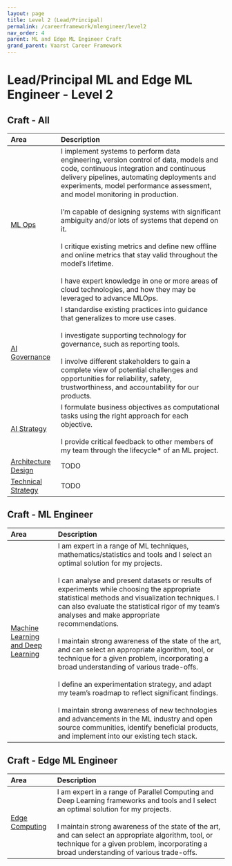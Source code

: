 ```yaml
---
layout: page
title: Level 2 (Lead/Principal)
permalink: /careerframework/mlengineer/level2
nav_order: 4
parent: ML and Edge ML Engineer Craft
grand_parent: Vaarst Career Framework
---
```


# Lead/Principal ML and Edge ML Engineer - Level 2

## Craft - All

|Area          | Description       |
|:-------------|:------------------|
| [ML Ops](/careerframework/mlengineer#ml-ops) | I implement systems to perform data engineering, version control of data, models and code, continuous integration and continuous delivery pipelines, automating deployments and experiments, model performance assessment, and model monitoring in production. <br><br> I’m capable of designing systems with significant ambiguity and/or lots of systems that depend on it. <br><br> I critique existing metrics and define new offline and online metrics that stay valid throughout the model’s lifetime. <br><br> I have expert knowledge in one or more areas of cloud technologies, and how they may be leveraged to advance MLOps. |
| [AI Governance](/careerframework/mlengineer#ai-governance) | I standardise existing practices into guidance that generalizes to more use cases. <br><br> I investigate supporting technology for governance, such as reporting tools. <br><br> I involve different stakeholders to gain a complete view of potential challenges and opportunities for reliability, safety, trustworthiness, and accountability for our products. |
| [AI Strategy](/careerframework/mlengineer#ai-strategy) | I formulate business objectives as computational tasks using the right approach for each objective. <br><br> I provide critical feedback to other members of my team through the lifecycle* of an ML project. |
| [Architecture Design](/careerframework/mlengineer#architecture-design) | TODO |
| [Technical Strategy](/careerframework/mlengineer#technical-strategy) | TODO |


## Craft - ML Engineer

|Area          | Description       |
|:-------------|:------------------|
| [Machine Learning and Deep Learning](/careerframework/mlengineer#machine-learning-and-deep-learning) | I am expert in a range of ML techniques, mathematics/statistics and tools and I select an optimal solution for my projects. <br><br> I can analyse and present datasets or results of experiments while choosing the appropriate statistical methods and visualization techniques. I can also evaluate the statistical rigor of my team’s analyses and make appropriate recommendations. <br><br> I maintain strong awareness of the state of the art, and can select an appropriate algorithm, tool, or technique for a given problem, incorporating a broad understanding of various trade-offs.<br><br> I define an experimentation strategy, and adapt my team’s roadmap to reflect significant findings. <br><br> I maintain strong awareness of new technologies and advancements in the ML industry and open source communities,  identify beneficial products, and implement into our existing tech stack. |

## Craft - Edge ML Engineer

|Area          | Description       |
|:-------------|:------------------|
| [Edge Computing](/careerframework/mlengineer#edge-computing) | I am expert in a range of Parallel Computing and Deep Learning frameworks and tools and I select an optimal solution for my projects. <br><br> I maintain strong awareness of the state of the art, and can select an appropriate algorithm, tool, or technique for a given problem, incorporating a broad understanding of various trade-offs. |